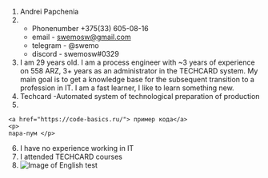 1. Andrei Papchenia
2.	* Phonenumber +375(33) 605-08-16
	* email - swemosw@gmail.com
	* telegram - @swemo
	* discord - swemosw#0329
3. I am 29 years old. I am a process engineer with ~3 years of experience on 558 ARZ, 3+ years as an administrator in the TECHCARD system. My main goal is to get a knowledge base for the subsequent transition to a profession in IT. I am a fast learner, I like to learn something new.
4. Techcard -Automated system of technological preparation of production
5.
```
<a href="https://code-basics.ru/"> пример кода</a>
<p>
пара-пум </p>
```
6. I have no experience working in IT
7. I attended TECHCARD courses
8. ![Image of English test](https://cdn.discordapp.com/attachments/564399784111243274/864193425222008862/unknown.png)
